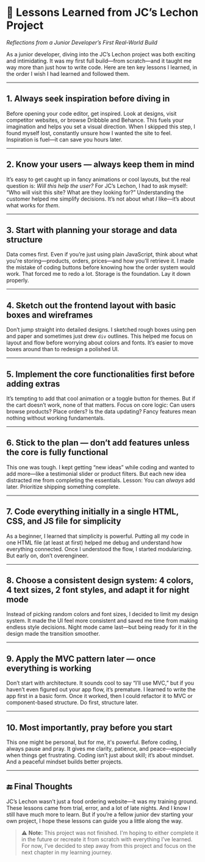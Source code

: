 # 🌟 Lessons Learned from JC’s Lechon Project  
*Reflections from a Junior Developer’s First Real-World Build*

As a junior developer, diving into the JC’s Lechon project was both exciting and intimidating. It was my first full build—from scratch—and it taught me way more than just how to write code. Here are ten key lessons I learned, in the order I wish I had learned and followed them.

---

## 1. Always seek inspiration before diving in  
Before opening your code editor, get inspired. Look at designs, visit competitor websites, or browse Dribbble and Behance. This fuels your imagination and helps you set a visual direction. When I skipped this step, I found myself lost, constantly unsure how I wanted the site to feel. Inspiration is fuel—it can save you hours later.

---

## 2. Know your users — always keep them in mind  
It’s easy to get caught up in fancy animations or cool layouts, but the real question is: *Will this help the user?* For JC’s Lechon, I had to ask myself: “Who will visit this site? What are they looking for?” Understanding the customer helped me simplify decisions. It’s not about what *I* like—it’s about what works for *them*.

---

## 3. Start with planning your storage and data structure  
Data comes first. Even if you’re just using plain JavaScript, think about what you're storing—products, orders, prices—and how you’ll retrieve it. I made the mistake of coding buttons before knowing how the order system would work. That forced me to redo a lot. Storage is the foundation. Lay it down properly.

---

## 4. Sketch out the frontend layout with basic boxes and wireframes  
Don’t jump straight into detailed designs. I sketched rough boxes using pen and paper and sometimes just drew `div` outlines. This helped me focus on layout and flow before worrying about colors and fonts. It’s easier to move boxes around than to redesign a polished UI.

---

## 5. Implement the core functionalities first before adding extras  
It’s tempting to add that cool animation or a toggle button for themes. But if the cart doesn’t work, none of that matters. Focus on core logic: Can users browse products? Place orders? Is the data updating? Fancy features mean nothing without working fundamentals.

---

## 6. Stick to the plan — don’t add features unless the core is fully functional  
This one was tough. I kept getting “new ideas” while coding and wanted to add more—like a testimonial slider or product filters. But each new idea distracted me from completing the essentials. Lesson: You can *always* add later. Prioritize shipping something complete.

---

## 7. Code everything initially in a single HTML, CSS, and JS file for simplicity  
As a beginner, I learned that simplicity is powerful. Putting all my code in one HTML file (at least at first) helped me debug and understand how everything connected. Once I understood the flow, I started modularizing. But early on, don’t overengineer.

---

## 8. Choose a consistent design system: 4 colors, 4 text sizes, 2 font styles, and adapt it for night mode  
Instead of picking random colors and font sizes, I decided to limit my design system. It made the UI feel more consistent and saved me time from making endless style decisions. Night mode came last—but being ready for it in the design made the transition smoother.

---

## 9. Apply the MVC pattern later — once everything is working  
Don’t start with architecture. It sounds cool to say “I’ll use MVC,” but if you haven’t even figured out your app flow, it’s premature. I learned to write the app first in a basic form. Once it worked, then I could refactor it to MVC or component-based structure. Do first, structure later.

---

## 10. Most importantly, pray before you start  
This one might be personal, but for me, it's powerful. Before coding, I always pause and pray. It gives me clarity, patience, and peace—especially when things get frustrating. Coding isn’t just about skill; it’s about mindset. And a peaceful mindset builds better projects.

---

## 🔚 Final Thoughts  
JC’s Lechon wasn’t just a food ordering website—it was my training ground. These lessons came from trial, error, and a lot of late nights. And I know I still have much more to learn. But if you’re a fellow junior dev starting your own project, I hope these lessons can guide you a little along the way.



> ⚠️ **Note:** This project was not finished. I'm hoping to either complete it in the future or recreate it from scratch with everything I’ve learned. For now, I’ve decided to step away from this project and focus on the next chapter in my learning journey.


